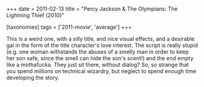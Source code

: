 +++
date = 2011-02-13
title = "Percy Jackson & The Olympians: The Lightning Thief (2010)"

[taxonomies]
tags = ['2011-movie', 'average']
+++

This is a weird one, with a silly title, and nice visual effects, and a
desirable gal in the form of the title character\'s love interest. The
script is really stupid (e.g. one woman withstands the abuses of a
smelly man in order to keep her son safe, since the smell can hide the
son\'s scent!) and the end empty like a mothafucka. They just sit there,
without dialog? So, so strange that you spend millions on technical
wizardry, but neglect to spend enough time developing the story.
